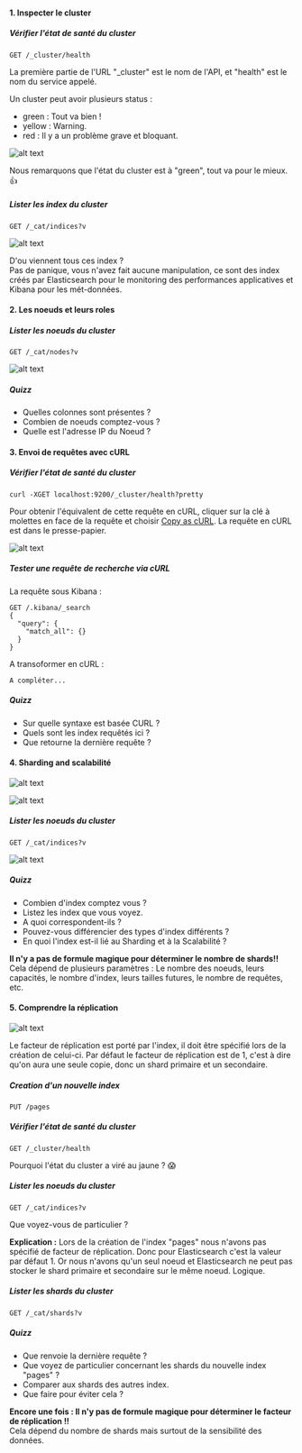 #### 1. Inspecter le cluster

##### Vérifier l'état de santé du cluster

```
GET /_cluster/health
```

La première partie de l'URL "_cluster" est le nom de l'API, et "health" est le nom du service appelé.

Un cluster peut avoir plusieurs status : 
* green : Tout va bien !
* yellow : Warning.
* red : Il y a un problème grave et bloquant.

![alt text](https://i.ibb.co/GCnh5xd/001-Screenshot-2021-03-16-Elastic-Kibana.png "Learning Elasticsearch")

Nous remarquons que l'état du cluster est à "green", tout va pour le mieux. :thumbsup:

##### Lister les index du cluster

```
GET /_cat/indices?v
```

![alt text](https://i.ibb.co/SwtBfQd/002-Screenshot-2021-03-16-Elastic-Kibana.png "Learning Elasticsearch")

D'ou viennent tous ces index ?<br/>
Pas de panique, vous n'avez fait aucune manipulation, ce sont des index créés par Elasticsearch pour le monitoring des performances applicatives et Kibana pour les mét-données.

#### 2. Les noeuds et leurs roles

##### Lister les noeuds du cluster

```
GET /_cat/nodes?v
```

![alt text](https://i.ibb.co/KF5rmBT/003-Screenshot-2021-03-16-Elastic-Kibana.png "Learning Elasticsearch")

##### Quizz

- Quelles colonnes sont présentes ?
- Combien de noeuds comptez-vous ?
- Quelle est l'adresse IP du Noeud ?

#### 3. Envoi de requêtes avec cURL

##### Vérifier l'état de santé du cluster

```
curl -XGET localhost:9200/_cluster/health?pretty
```
Pour obtenir l'équivalent de cette requête en cURL, cliquer sur la clé à molettes en face de la requête et choisir <ins>Copy as cURL</ins>. La requête en cURL est dans le presse-papier.

![alt text](https://i.ibb.co/20rGfnT/004-Screenshot-from-2021-03-16-14-36-18.png "Learning Elasticsearch")

##### Tester une requête de recherche via cURL

La requête sous Kibana :
```
GET /.kibana/_search
{
  "query": {
    "match_all": {}
  }
}
```

A transoformer en cURL :
```
A compléter...
```

##### Quizz

- Sur quelle syntaxe est basée CURL ?
- Quels sont les index requêtés ici ?
- Que retourne la dernière requête ?

#### 4. Sharding and scalabilité

![alt text](https://i.ibb.co/S6tVg1C/005-Screenshot-from-2021-03-16-14-45-00.png "Learning Elasticsearch")

![alt text](https://i.ibb.co/m50WYWd/006-Screenshot-from-2021-03-16-14-44-05.png "Learning Elasticsearch")

##### Lister les noeuds du cluster

```
GET /_cat/indices?v
```

![alt text](https://i.ibb.co/cht4SX4/007-Screenshot-2021-03-16-Elastic-Kibana.png "Learning Elasticsearch")

##### Quizz

- Combien d'index comptez vous ?
- Listez les index que vous voyez.
- A quoi correspondent-ils ? 
- Pouvez-vous différencier des types d'index différents ?
- En quoi l'index est-il lié au Sharding et à la Scalabilité ?

**Il n'y a pas de formule magique pour déterminer le nombre de shards!!**<br/>
Cela dépend de plusieurs paramètres : Le nombre des noeuds, leurs capacités, le nombre d'index, leurs tailles futures, le nombre de requêtes, etc.

#### 5. Comprendre la réplication

![alt text](https://i.ibb.co/mFwPHXj/008-Screenshot-from-2021-03-16-15-12-14.png "Learning Elasticsearch")

Le facteur de réplication est porté par l'index, il doit être spécifié lors de la création de celui-ci.
Par défaut le facteur de réplication est de 1, c'est à dire qu'on aura une seule copie, donc un shard primaire et un secondaire.

##### Creation d'un nouvelle index

```
PUT /pages
```

##### Vérifier l'état de santé du cluster

```
GET /_cluster/health
```
Pourquoi l'état du cluster a viré au jaune ? :scream:

##### Lister les noeuds du cluster

```
GET /_cat/indices?v
```

Que voyez-vous de particulier ?

**Explication :** Lors de la création de l'index "pages" nous n'avons pas spécifié de facteur de réplication. Donc pour Elasticsearch c'est la valeur par défaut 1. Or nous n'avons qu'un seul noeud et Elasticsearch ne peut pas stocker le shard primaire et secondaire sur le même noeud. Logique.

##### Lister les shards du cluster

```
GET /_cat/shards?v
```

##### Quizz

- Que renvoie la dernière requête ?
- Que voyez de particulier concernant les shards du nouvelle index "pages" ?
- Comparer aux shards des autres index.
- Que faire pour éviter cela ?

**Encore une fois : Il n'y pas de formule magique pour déterminer le facteur de réplication !!**<br/>
Cela dépend du nombre de shards mais surtout de la sensibilité des données.